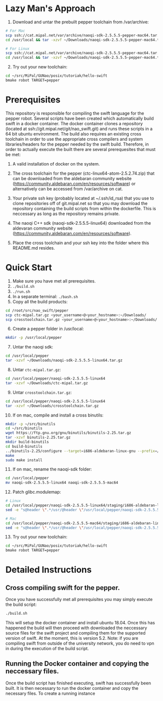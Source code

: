 # Lazy Man's Approach

1. Download and untar the prebuilt pepper toolchain from /var/archive:
```bash
# For Mac
scp ssh://cat.mipal.net/var/archive/naoqi-sdk-2.5.5.5-pepper-mac64.tar.gz ~/Downloads/
cd /usr/local && tar -xzvf ~/Downloads/naoqi-sdk-2.5.5.5-pepper-mac64.tar.gz

# For Linux
scp ssh://cat.mipal.net/var/archive/naoqi-sdk-2.5.5.5-pepper-mac64.tar.gz ~/Downloads/
cd /usr/local && tar -xzvf ~/Downloads/naoqi-sdk-2.5.5.5-pepper-mac64.tar.gz
```

2. Try out your new toolchain:
```bash
cd ~/src/MiPal/GUNao/posix/tutoriak/hello-swift
bmake robot TARGET=pepper
```

# Prerequisites
This repository is responsible for compiling the swift language for the
pepper robot. Several scripts have been created which automatically
build swift in a docker container. The docker container clones
a repository (located at ssh://git.mipal.net/git/nao_swift.git) and
runs these scripts in a 64 bit ubuntu environment. The build also requires
an existing cross toolchain in order to use the appropriate cross
compilers and system libraries/headers for the pepper needed by the swift build.
Therefore, in order to actually execute the built there are several
prerequesites that must be met:

1. A valid installation of docker on the system.

2. The cross toolchain for the pepper (ctc-linux64-atom-2.5.2.74.zip) that can
be downloaded from the aldebaran community website
(https://community.aldebaran.com/en/resources/software) or alternatively
can be accessed from /var/archive on cat.

3. Your private ssh key (probably located at ~/.ssh/id_rsa) that you
use to clone repositories off of git.mipal.net so that you
may download the repository containing the build scripts from within the
dockerfile. This is neccessary as long as the repository remains private.

4. The naoqi C++ sdk (naoqi-sdk-2.5.5.5-linux64) downloaded from
the aldevaran community website
(https://community.aldebaran.com/en/resources/software).

5. Place the cross toolchain and your ssh key into the folder where this
README.md resides.

# Quick Start

1. Make sure you have met all prerequisites.
2. `./build.sh`
3. `./run.sh`
4. In a separate terminal: `./bash.sh`
5. Copy all the build products:
```bash
cd /root/src/nao_swift/pepper
scp ctc-mipal.tar.gz <your_username>@<your_hostname>:~/Downloads/
scp crosstoolchain.tar.gz <your_username>@<your_hostname>:~/Downloads/
```
6. Create a pepper folder in /usr/local:
```bash
mkdir -p /usr/local/pepper
```
7. Untar the naoqi sdk:
```bash
cd /usr/local/pepper
tar -xzvf ~/Downloads/naoqi-sdk-2.5.5.5-linux64.tar.gz
```
8. Untar `ctc-mipal.tar.gz`:
```bash
cd /usr/local/pepper/naoqi-sdk-2.5.5.5-linux64
tar -xzvf ~/Downloads/ctc-mipal.tar.gz
```
9. Untar `crosstoolchain.tar.gz`:
```bash
cd /usr/local/pepper/naoqi-sdk-2.5.5.5-linux64
tar -xzvf ~/Downloads/crosstoolchain.tar.gz
```
10. If on mac, compile and install a cross binutils:
```bash
mkdir -p ~/src/binutils
cd ~/src/binutils
wget https://ftp.gnu.org/gnu/binutils/binutils-2.25.tar.gz
tar -xzvf binutils-2.25.tar.gz
mkdir build-binutils
cd build-binutils
../binutils-2.25/configure --target=i686-aldebaran-linux-gnu --prefix=/usr/local/pepper/naoqi-sdk-2.5.5.5-linux64/crosstoolchain/cross/atom
make
sudo make install
```
11. If on mac, rename the naoqi-sdk folder:
```bash
cd /usr/local/pepper
mv naoqi-sdk-2.5.5.5-linux64 naoqi-sdk-2.5.5.5-mac64
```
12. Patch glibc.modulemap:
```bash
# Linux
cd /usr/local/pepper/naoqi-sdk-2.5.5.5-linux64/staging/i686-aldebaran-linux-gnu/home/nao/swift-tc/lib/swift/linux/i686
sed -e "s@header \".*/usr/@header \"/usr/local/pepper/naoqi-sdk-2.5.5.5-linux64/crosstoolchain/staging/i686-aldebaran-linux-gnu/home/nao/swift-tc/@g" glibc.modulemap > glibc.modulemap

# Mac
cd /usr/local/pepper/naoqi-sdk-2.5.5.5-mac64/staging/i686-aldebaran-linux-gnu/home/nao/swift-tc/lib/swift/linux/i686
sed -e "s@header \".*/usr/@header \"/usr/local/pepper/naoqi-sdk-2.5.5.5-mac64/crosstoolchain/staging/i686-aldebaran-linux-gnu/home/nao/swift-tc/@g" glibc.modulemap > glibc.modulemap
```
13. Try out your new toolchain:
```bash
cd ~/src/MiPal/GUNao/posix/tutoriak/hello-swift
bmake robot TARGET=pepper
```

# Detailed Instructions

## Cross compiling swift for the pepper.

Once you have successfully met all prerequisites you may simply execute
the build script:
```bash
./build.sh
```
This will setup the docker container and install ubuntu 18.04. Once this
has happened the build will then proceed with downloaded the neccessary source
files for the swift project and compiling them for the supported version of
swift. At the moment, this is version 5.2. Note: if you are compiling
swift from outside of the university network, you do need to vpn in during
the execution of the build script.

## Running the Docker container and copying the neccessary files.

Once the build script has finished executing, swift has successfully been
built. It is then necessary to run the docker container and copy the necessary
files. To create a running instance
